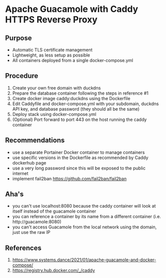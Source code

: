 # Apache Guacamole with Caddy HTTPS Reverse Proxy

## Purpose
- Automatic TLS certificate management
- Lightweight, as less setup as possible
- All containers deployed from a single docker-compose.yml

## Procedure
1. Create your own free domain with duckdns
2. Prepare the database container following the steps in reference #1
3. Create docker image caddy:duckdns using the Dockerfile
4. Edit Caddyfile and docker-compose.yml with your subdomain, duckdns API key, and database password (they should all be the same)
5. Deploy stack using docker-compose.yml
6. (Optional) Port forward to port 443 on the host running the caddy container

## Recommendations
- use a separate Portainer Docker container to manage containers
- use specific versions in the Dockerfile as recommended by Caddy dockerhub page
- use a very long password since this will be exposed to the public internet
- implement fail2ban https://github.com/fail2ban/fail2ban

## Aha's
- you can't use localhost:8080 because the caddy container will look at itself instead of the guacamole container
- you can reference a container by its name from a different container (i.e. http://guacamole:8080)
- you can't access Guacamole from the local network using the domain, just use the raw IP

## References
1. https://www.systems.dance/2021/01/apache-guacamole-and-docker-compose/
2. https://registry.hub.docker.com/_/caddy

